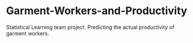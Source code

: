# Garment-Workers-and-Productivity
Statistical Learning team project. Predicting the actual productivity of garment workers. 
